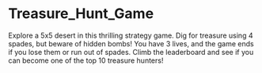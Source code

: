 # Treasure_Hunt_Game
Explore a 5x5 desert in this thrilling strategy game. Dig for treasure using 4 spades, but beware of hidden bombs! You have 3 lives, and the game ends if you lose them or run out of spades. Climb the leaderboard and see if you can become one of the top 10 treasure hunters!
